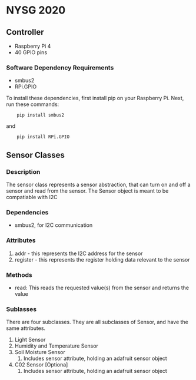 # NYSG 2020

## Controller

- Raspberry Pi 4
- 40 GPIO pins

### Software Dependency Requirements

- smbus2
- RPi.GPIO

To install these dependencies, first install pip on your Raspberry Pi.
Next, run these commands:
```{bash}
    pip install smbus2
```
and 
```{bash}
    pip install RPi.GPIO
```

## Sensor Classes

### Description

The sensor class represents a sensor abstraction, that can turn on and off a sensor
and read from the sensor. The Sensor object is meant to be compatiable with I2C

### Dependencies

- smbus2, for I2C communication

### Attributes

1. addr - this represents the I2C address for the sensor
2. register - this represents the register holding data relevant to the sensor

### Methods

- read: This reads the requested value(s) from the sensor and returns the value

### Sublasses

There are four subclasses. They are all subclasses of Sensor, and have the same
attributes. 
1. Light Sensor
2. Humidity and Temperature Sensor
3. Soil Moisture Sensor
   1. Includes sensor attribute, holding an adafruit sensor object
4. C02 Sensor [Optiona]
   1. Includes sensor attribute, holding an adafruit sensor object


